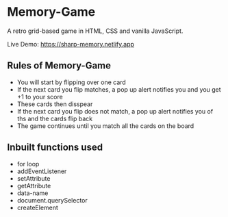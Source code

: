 # Memory-Game
A retro grid-based game in HTML, CSS and vanilla JavaScript.

Live Demo: https://sharp-memory.netlify.app

## Rules of Memory-Game
- You will start by flipping over one card
- If the next card you flip matches, a pop up alert notifies you and you get +1 to your score
- These cards then disspear
- If the next card you flip does not match, a pop up alert notifies you of ths and the cards flip back
- The game continues until you match all the cards on the board

## Inbuilt functions used
- for loop
- addEventListener
- setAttribute
- getAttribute
- data-name
- document.querySelector
- createElement


